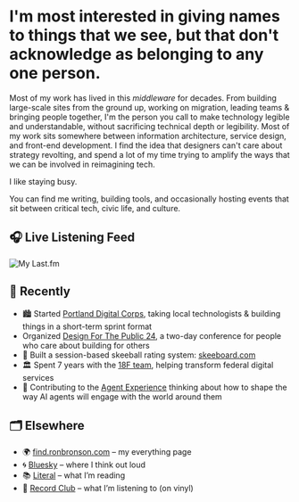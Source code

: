 # I'm most interested in giving names to things that we see, but that don't acknowledge as belonging to any one person.

Most of my work has lived in this *middleware* for decades. From building large-scale sites from the ground up, working on migration, leading teams & bringing people together, I'm the person you call to make technology legible and understandable, without sacrificing technical depth or legibility. Most of my work sits somewhere between information architecture, service design, and front-end development. I find the idea that designers can't care about strategy revolting, and spend a lot of my time trying to amplify the ways that we can be involved in reimagining tech. 

I like staying busy. 

You can find me writing, building tools, and occasionally hosting events that sit between critical tech, civic life, and culture.

## 🎧 Live Listening Feed

![My Last.fm](https://lastfm-recently-played.vercel.app/api?user=statechampion)

## 🔧 Recently

- 🏙️ Started [Portland Digital Corps](https://github.com/Digital-Corps-PDX), taking local technologists & building things in a short-term sprint format
- Organized [Design For The Public 24](https://designforthepublic.com), a two-day conference for people who care about building for others
- 🎳 Built a session-based skeeball rating system: [skeeboard.com](https://skeeboard.com)  
- 🏛️ Spent 7 years with the [18F team](https://github.com/18F), helping transform federal digital services  
- 🧩 Contributing to the [Agent Experience](https://agentexperience.org) thinking about how to shape the way AI agents will engage with the world around them

## 🗂️ Elsewhere

- 🌍 [find.ronbronson.com](https://find.ronbronson.com) – my everything page  
- 🌀 [Bluesky](https://bsky.app/profile/ronbronson.com) – where I think out loud  
- 📚 [Literal](https://literal.club/ron) – what I’m reading  
- 💽 [Record Club](https://record.club/ron) – what I’m listening to (on vinyl)
